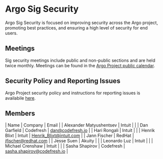 # Argo Sig Security

Argo Sig Security is focused on improving security across the Argo project, promoting best practices, and ensuring a high level of security for end users.

## Meetings
Sig security meetings include public and non-public sections and are held twice monthly. Meetings can be found in the [Argo Project public calendar](https://calendar.google.com/calendar/embed?src=argoproj%40gmail.com&ctz=America%2FDenver).

## Security Policy and Reporting Issues
Argo Project security policy and instructions for reporting issues is availabile [here](https://github.com/argoproj/argoproj/blob/master/SECURITY.md).

## Members
| Name | Company | Email |
| Alexander Matyushentsev | Intuit | |
| Dan Garfield | Codefresh | dan@codefresh.io |
| Hari Rongali | Intuit | |
| Henrik Blixt | Intuit | Henrik_Blixt@intuit.com  |
| Jann Fischer | RedHat | jfischer@redhat.com |
| Jesse Suen | Akuity | |
| Leonardo Luz | Intuit | |
| Michael Crenshaw | Intuit | | 
| Sasha Shapirov | Codefresh | sasha.shapirov@codefresh.io |